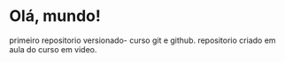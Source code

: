 # Olá, mundo!
 primeiro repositorio versionado- curso git e github.
 repositorio criado em aula do curso em video.
